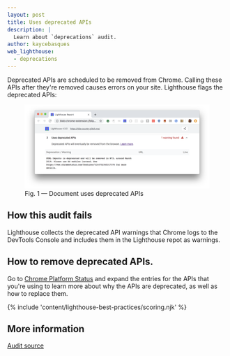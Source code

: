 ```yaml
---
layout: post
title: Uses deprecated APIs
description: |
  Learn about `deprecations` audit.
author: kaycebasques
web_lighthouse:
  - deprecations
---
```


Deprecated APIs are scheduled to be removed from Chrome.
Calling these APIs
after they're removed causes errors on your site.
Lighthouse flags the deprecated APIs:

<figure class="w-figure">
  <img class="w-screenshot w-screenshot--filled" src="deprecations.png" alt="Lighthouse audit shows usage of deprecated APIs">
  <figcaption class="w-figcaption">
    Fig. 1 — Document uses deprecated APIs
  </figcaption>
</figure>

## How this audit fails

Lighthouse collects the deprecated API warnings that Chrome logs
to the DevTools Console and includes them in the Lighthouse repot as warnings.

## How to remove deprecated APIs.

Go to
[Chrome Platform Status](https://www.chromestatus.com/features#deprecated) and
expand the entries for the APIs that you're using
to learn more about why the APIs are deprecated,
as well as how to replace them.

{% include 'content/lighthouse-best-practices/scoring.njk' %}

## More information

[Audit source](https://github.com/GoogleChrome/lighthouse/blob/master/lighthouse-core/audits/deprecations.js)